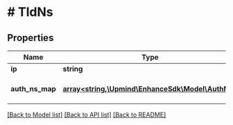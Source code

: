 # # TldNs

## Properties

Name | Type | Description | Notes
------------ | ------------- | ------------- | -------------
**ip** | **string** |  |
**auth_ns_map** | [**array<string,\Upmind\EnhanceSdk\Model\AuthNs>**](AuthNs.md) | Tree of AuthNs servers |

[[Back to Model list]](../../README.md#models) [[Back to API list]](../../README.md#endpoints) [[Back to README]](../../README.md)
